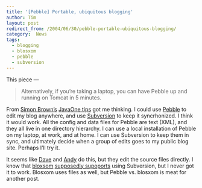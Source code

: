 ```yaml
---
title: '[Pebble] Portable, ubiquitous blogging'
author: Tim
layout: post
redirect_from: /2004/06/30/pebble-portable-ubiquitous-blogging/
category:  News
tags:
  - blogging
  - blosxom
  - pebble
  - subversion
---
```

This piece —

> Alternatively, if you&#8217;re taking a laptop, you can have Pebble up and running on Tomcat in 5 minutes.

From [Simon Brown&#8217;s][1] [JavaOne tips][2] got me thinking. I could use [Pebble][3] to edit my blog anywhere, and use [Subversion][4] to keep it syncrhonized. I think it would work. All the config and data files for Pebble are text (XML), and they all live in one directory hierarchy. I can use a local installation of Pebble on my laptop, at work, and at home. I can use Subversion to keep them in sync, and ultimately decide when a group of edits goes to my public blog site. Perhaps I&#8217;ll try it.

It seems like [Dave][5] and [Andy][6] do this, but they edit the source files directly. I know that [bloxsom][7] [supposedly supoports][8] using Subversion, but I never got it to work. Blosxom uses files as well, but Pebble vs. blosxom is meat for another post.

 [1]: http://www.simongbrown.com/blog/
 [2]: http://www.simongbrown.com/blog/2004/06/25.html
 [3]: http://pebble.sourceforge.net
 [4]: http://subversion.tigris.org
 [5]: http://pragprog.com/pragdave
 [6]: http://toolshed.com/
 [7]: http://blosxom.com
 [8]: http://blosxom.com/plugins/files/svn.htm
